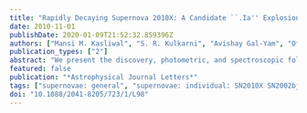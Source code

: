 ```yaml
---
title: "Rapidly Decaying Supernova 2010X: A Candidate ``.Ia'' Explosion"
date: 2010-11-01
publishDate: 2020-01-09T21:52:32.859396Z
authors: ["Mansi M. Kasliwal", "S. R. Kulkarni", "Avishay Gal-Yam", "Ofer Yaron", "Robert M. Quimby", "Eran O. Ofek", "Peter Nugent", "Dovi Poznanski", "Janet Jacobsen", "Assaf Sternberg", "Iair Arcavi", "D. Andrew Howell", "Mark Sullivan", "Douglas J. Rich", "Paul F. Burke", "Joseph Brimacombe", "Dan Milisavljevic", "Robert Fesen", "Lars Bildsten", "Ken Shen", "S. Bradley Cenko", "Joshua S. Bloom", "Eric Hsiao", "Nicholas M. Law", "Neil Gehrels", "Stefan Immler", "Richard Dekany", "Gustavo Rahmer", "David Hale", "Roger Smith", "Jeff Zolkower", "Viswa Velur", "Richard Walters", "John Henning", "Kahnh Bui", "Dan McKenna"]
publication_types: ["2"]
abstract: "We present the discovery, photometric, and spectroscopic follow-up observations of SN 2010X (PTF 10bhp). This supernova decays exponentially with τ$_ d $ = 5 days and rivals the current recordholder in speed, SN 2002bj. SN 2010X peaks at M $_ r $ = -17 mag and has mean velocities of 10,000 km s$^-1$. Our light curve modeling suggests a radioactivity- powered event and an ejecta mass of 0.16 M $_sun$. If powered by Nickel, we show that the Nickel mass must be very small (≈0.02 M $_sun$) and that the supernova quickly becomes optically thin to γ-rays. Our spectral modeling suggests that SN 2010X and SN 2002bj have similar chemical compositions and that one of aluminum or helium is present. If aluminum is present, we speculate that this may be an accretion-induced collapse of an O-Ne-Mg white dwarf. If helium is present, all observables of SN 2010X are consistent with being a thermonuclear helium shell detonation on a white dwarf, a ``.Ia'' explosion. With the 1 day dynamic-cadence experiment on the Palomar Transient Factory, we expect to annually discover a few such events."
featured: false
publication: "*Astrophysical Journal Letters*"
tags: ["supernovae: general", "supernovae: individual: SN2010X SN2002bj", "surveys", "white dwarfs", "Astrophysics - High Energy Astrophysical Phenomena", "Astrophysics - Solar and Stellar Astrophysics"]
doi: "10.1088/2041-8205/723/1/L98"
---
```


